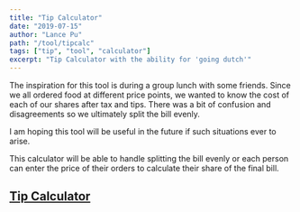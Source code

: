 ```yaml
---
title: "Tip Calculator"
date: "2019-07-15"
author: "Lance Pu"
path: "/tool/tipcalc"
tags: ["tip", "tool", "calculator"]
excerpt: "Tip Calculator with the ability for 'going dutch'"
---
```


The inspiration for this tool is during a group lunch with some friends. Since we all ordered food at different price points, we wanted to know the cost of each of our shares after tax and tips. There was a bit of confusion and disagreements so we ultimately split the bill evenly.

I am hoping this tool will be useful in the future if such situations ever to arise.

This calculator will be able to handle splitting the bill evenly or each person can enter the price of their orders to calculate their share of the final bill.

## [Tip Calculator](/tipcalc)
